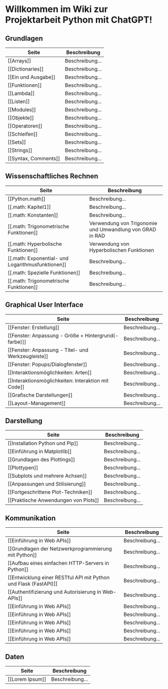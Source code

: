 # Willkommen im Wiki zur Projektarbeit Python mit ChatGPT!

## Grundlagen
| Seite | Beschreibung |
| ----------- | ----------- |
| [[Arrays]] | Beschreibung... |
| [[Dictionaries]] | Beschreibung... |
| [[Ein und Ausgabe]] | Beschreibung... |
| [[Funktionen]] | Beschreibung... |
| [[Lambda]] | Beschreibung... |
| [[Listen]] | Beschreibung... |
| [[Modules]] | Beschreibung... |
| [[Objekte]] | Beschreibung... |
| [[Operatoren]] | Beschreibung... |
| [[Schleifen]] | Beschreibung... |
| [[Sets]] | Beschreibung... |
| [[Strings]] | Beschreibung... |
| [[Syntax, Comments]] | Beschreibung... |

## Wissenschaftliches Rechnen
| Seite | Beschreibung |
| ----------- | ----------- |
| [[Python.math]] | Beschreibung... |
| [[.math: Kapitel1]] | Beschreibung... |
| [[.math: Konstanten]]| Beschreibung... |
| [[.math: Trigonometrische Funktionen]]| Verwendung von Trigonomie und Umwandlung von GRAD in RAD |
| [[.math: Hyperbolische Funktionen]]| Verwendung von Hyperbolischen Funktionen |
| [[.math: Exponential- und Logarithmusfunktionen]]| Beschreibung... |
| [[.math: Spezielle Funktionen]]| Beschreibung... |
| [[.math: Trigonometrische Funktionen]]| Beschreibung... |


## Graphical User Interface
| Seite | Beschreibung |
| ----------- | ----------- |
| [[Fenster: Erstellung]] | Beschreibung... |
| [[Fenster: Anpassung - Größe + Hintergrund(-farbe)]] | Beschreibung... |
| [[Fenster: Anpassung - Titel- und Werkzeugleiste]] | Beschreibung... |
| [[Fenster: Popups/Dialogfenster]] | Beschreibung... |
| [[Interaktionsmöglichkeiten: Arten]] | Beschreibung... |
| [[Interaktionsmöglichkeiten: Interaktion mit Code]] | Beschreibung... |
| [[Grafische Darstellungen]] | Beschreibung... |
| [[Layout-Management]] | Beschreibung... |

## Darstellung
| Seite | Beschreibung |
| ----------- | ----------- |
| [[Installation Python und Pip]] | Beschreibung... |
| [[Einführung in Matplotlib]] | Beschreibung... |
| [[Grundlagen des Plottings]] | Beschreibung... |
| [[Plottypen]] | Beschreibung... |
| [[Subplots und mehrere Achsen]] | Beschreibung... |
| [[Anpassungen und Stilisierung]] | Beschreibung... |
| [[Fortgeschrittene Plot-Techniken]] | Beschreibung... |
| [[Praktische Anwendungen von Plots]] | Beschreibung... |

## Kommunikation
| Seite | Beschreibung |
| ----------- | ----------- |
| [[Einführung in Web APIs]] | Beschreibung... |
| [[Grundlagen der Netzwerkprogrammierung mit Python]] | Beschreibung... |
| [[Aufbau eines einfachen HTTP-Servers in Python]] | Beschreibung... |
| [[Entwicklung einer RESTful API mit Python und Flask (FastAPI)]] | Beschreibung... |
| [[Authentifizierung und Autorisierung in Web-APIs]] | Beschreibung... |
| [[Einführung in Web APIs]] | Beschreibung... |
| [[Einführung in Web APIs]] | Beschreibung... |
| [[Einführung in Web APIs]] | Beschreibung... |
| [[Einführung in Web APIs]] | Beschreibung... |
| [[Einführung in Web APIs]] | Beschreibung... |

## Daten
| Seite | Beschreibung |
| ----------- | ----------- |
| [[Lorem Ipsum]] | Beschreibung... |